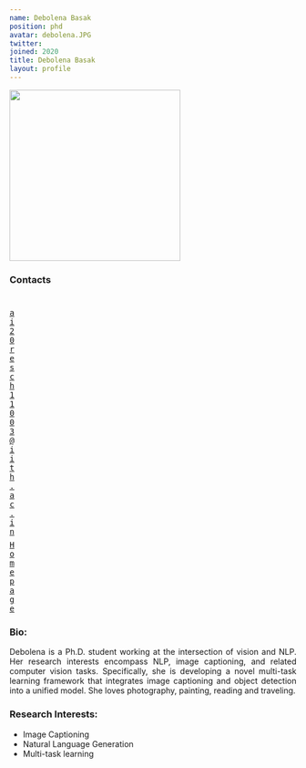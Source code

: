 ```yaml
---
name: Debolena Basak
position: phd
avatar: debolena.JPG
twitter:
joined: 2020
title: Debolena Basak
layout: profile
---
```


<img width="300" src="{{site.baseurl}}/images/people/{{page.avatar}}" data-action="zoom">

### Contacts

<div class="row">
<div class="col-1" style="width:5px">
    <b><a href="mailto:ai20resch11003@iith.ac.in" target="_blank"><i class="fa fa-envelope-o"></i></a></b><br>
    <span style="display: block; margin-bottom: 0.5em"></span>
    <b><a href="" target="_blank"><i class="fa fa-globe"></i></a></b>
    <span style="display: block; margin-bottom: 0.5em"></span>
</div>
<div class="col-1" style="width:5px">
    <a href="mailto:ai20resch11003@iith.ac.in" target="_blank"><samp>ai20resch11003@iith.ac.in</samp></a>
    <span style="display: block; margin-bottom: 0.5em"></span>
    <a href="https://sites.google.com/iith.ac.in/debolena/home" target="_blank"><samp>Homepage</samp></a><br>
    <span style="display: block; margin-bottom: 0.5em"></span>
</div>
</div>
<span style="display: block; margin-bottom: 1em"></span>


### Bio:
<p style="text-align: justify">
Debolena is a Ph.D. student working at the intersection of vision and NLP. Her research interests encompass NLP, image captioning, and related computer vision tasks. Specifically, she is developing a novel multi-task learning framework that integrates image captioning and object detection into a unified model. She loves photography, painting, reading and traveling.
</p>

### Research Interests:
- Image Captioning
- Natural Language Generation
- Multi-task learning
